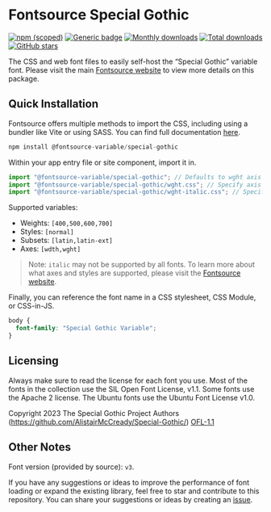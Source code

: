 # Fontsource Special Gothic

[![npm (scoped)](https://img.shields.io/npm/v/@fontsource-variable/special-gothic?color=brightgreen)](https://www.npmjs.com/package/@fontsource-variable/special-gothic) [![Generic badge](https://img.shields.io/badge/fontsource-passing-brightgreen)](https://github.com/fontsource/fontsource) [![Monthly downloads](https://badgen.net/npm/dm/@fontsource-variable/special-gothic)](https://github.com/fontsource/fontsource) [![Total downloads](https://badgen.net/npm/dt/@fontsource-variable/special-gothic)](https://github.com/fontsource/fontsource) [![GitHub stars](https://img.shields.io/github/stars/fontsource/fontsource.svg?style=social&label=Star)](https://github.com/fontsource/fontsource/stargazers)

The CSS and web font files to easily self-host the “Special Gothic” variable font. Please visit the main [Fontsource website](https://fontsource.org/fonts/special-gothic) to view more details on this package.

## Quick Installation

Fontsource offers multiple methods to import the CSS, including using a bundler like Vite or using SASS. You can find full documentation [here](https://fontsource.org/docs/getting-started/introduction).

```javascript
npm install @fontsource-variable/special-gothic
```

Within your app entry file or site component, import it in.

```javascript
import "@fontsource-variable/special-gothic"; // Defaults to wght axis
import "@fontsource-variable/special-gothic/wght.css"; // Specify axis
import "@fontsource-variable/special-gothic/wght-italic.css"; // Specify axis and style
```

Supported variables:
- Weights: `[400,500,600,700]`
- Styles: `[normal]`
- Subsets: `[latin,latin-ext]`
- Axes: `[wdth,wght]`

> Note: `italic` may not be supported by all fonts. To learn more about what axes and styles are supported, please visit the [Fontsource website](https://fontsource.org/fonts/special-gothic).

Finally, you can reference the font name in a CSS stylesheet, CSS Module, or CSS-in-JS.

```css
body {
  font-family: "Special Gothic Variable";
}
```

## Licensing
Always make sure to read the license for each font you use. Most of the fonts in the collection use the SIL Open Font License, v1.1. Some fonts use the Apache 2 license. The Ubuntu fonts use the Ubuntu Font License v1.0.

Copyright 2023 The Special Gothic Project Authors (https://github.com/AlistairMcCready/Special-Gothic/)
[OFL-1.1](https://openfontlicense.org)

## Other Notes
Font version (provided by source): `v3`.

If you have any suggestions or ideas to improve the performance of font loading or expand the existing library, feel free to star and contribute to this repository. You can share your suggestions or ideas by creating an [issue](https://github.com/fontsource/fontsource/issues).